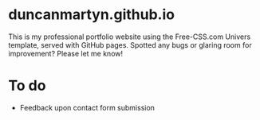 # duncanmartyn.github.io
This is my professional portfolio website using the Free-CSS.com Univers template, served with GitHub pages.
Spotted any bugs or glaring room for improvement? Please let me know!

# To do
- Feedback upon contact form submission